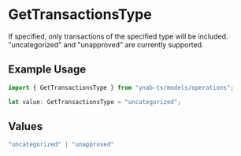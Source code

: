 # GetTransactionsType

If specified, only transactions of the specified type will be included. "uncategorized" and "unapproved" are currently supported.

## Example Usage

```typescript
import { GetTransactionsType } from "ynab-ts/models/operations";

let value: GetTransactionsType = "uncategorized";
```

## Values

```typescript
"uncategorized" | "unapproved"
```